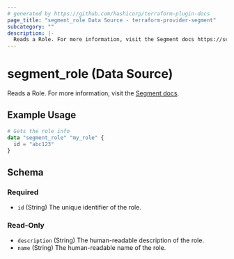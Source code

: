 ```yaml
---
# generated by https://github.com/hashicorp/terraform-plugin-docs
page_title: "segment_role Data Source - terraform-provider-segment"
subcategory: ""
description: |-
  Reads a Role. For more information, visit the Segment docs https://segment.com/docs/segment-app/iam/roles/.
---
```


# segment_role (Data Source)

Reads a Role. For more information, visit the [Segment docs](https://segment.com/docs/segment-app/iam/roles/).

## Example Usage

```terraform
# Gets the role info
data "segment_role" "my_role" {
  id = "abc123"
}
```

<!-- schema generated by tfplugindocs -->
## Schema

### Required

- `id` (String) The unique identifier of the role.

### Read-Only

- `description` (String) The human-readable description of the role.
- `name` (String) The human-readable name of the role.
